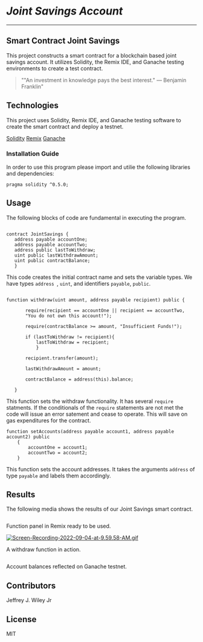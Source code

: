 # *Joint Savings Account*
---
## Smart Contract Joint Savings
This project constructs a smart contract for a blockchain based joint savings account. It utilizes Solidity, the Remix IDE, and Ganache testing environments to create a test contract. 

>""An investment in knowledge pays the best interest." — Benjamin Franklin"

## Technologies

This project uses Solidity, Remix IDE, and Ganache testing software to create the smart contract and deploy a testnet. 

[Solidity](https://github.com/ethereum/solidity)
[Remix](https://remix.ethereum.org/)
[Ganache](https://github.com/trufflesuite/ganache)

### Installation Guide

In order to use this program please import and utilie the following libraries and dependencies: 

```pragma solidity ^0.5.0;```

## Usage
The following blocks of code are fundamental in executing the program. 

 ```solidity 

contract JointSavings {
    address payable accountOne;
    address payable accountTwo;
    address public lastToWithdraw;
    uint public lastWithdrawAmount;
    uint public contractBalance;
    }

 ``` 

This code creates the initial contract name and sets the variable types. We have types `address `, `uint`, and identifiers `payable`, `public`. 

 ```solidity 

function withdraw(uint amount, address payable recipient) public {

        require(recipient == accountOne || recipient == accountTwo, 
        "You do not own this account!");

        require(contractBalance >= amount, "Insufficient Funds!");

        if (lastToWithdraw != recipient){
            lastToWithdraw = recipient;
            }

        recipient.transfer(amount);

        lastWithdrawAmount = amount;

        contractBalance = address(this).balance;
         
    }

 ``` 

This function sets the withdraw functionality. It has several `require` statments. If the conditionals of the `require` statements are not met the code will issue an error satement and cease to operate. This will save on gas expenditures for the contract. 

```solidity 
function setAccounts(address payable account1, address payable account2) public
    {
        accountOne = account1;
        accountTwo = account2;
    }
```
This function sets the account addresses. It takes the arguments `address` of type `payable` and labels them accordingly. 

## Results
The following media shows the results of our Joint Savings smart contract. 

![<alt text>](https://i.postimg.cc/xTqGd7Nm/Screen-Shot-2022-09-04-at-9-44-10-AM.png)

Function panel in Remix ready to be used. 

[![Screen-Recording-2022-09-04-at-9.59.58-AM.gif](https://s4.gifyu.com/images/Screen-Recording-2022-09-04-at-9.59.58-AM.gif)](https://gifyu.com/image/Swch4)

A withdraw function in action. 

![<alt text>](https://i.postimg.cc/mgz078Jz/Screen-Shot-2022-09-04-at-10-02-20-AM.png)

Account balances reflected on Ganache testnet. 

## Contributors

Jeffrey J. Wiley Jr

## License

MIT
